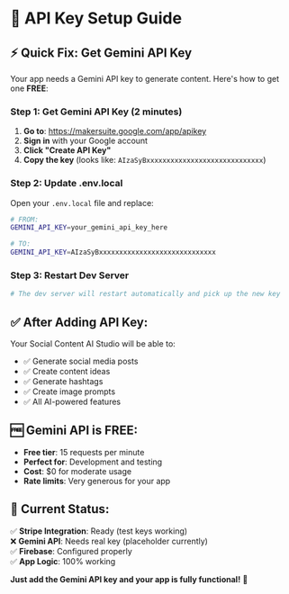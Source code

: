 # 🔑 API Key Setup Guide

## ⚡ **Quick Fix: Get Gemini API Key**

Your app needs a Gemini API key to generate content. Here's how to get one **FREE**:

### **Step 1: Get Gemini API Key (2 minutes)**

1. **Go to**: https://makersuite.google.com/app/apikey
2. **Sign in** with your Google account
3. **Click "Create API Key"**
4. **Copy the key** (looks like: `AIzaSyBxxxxxxxxxxxxxxxxxxxxxxxxxxxxx`)

### **Step 2: Update .env.local**

Open your `.env.local` file and replace:

```bash
# FROM:
GEMINI_API_KEY=your_gemini_api_key_here

# TO:
GEMINI_API_KEY=AIzaSyBxxxxxxxxxxxxxxxxxxxxxxxxxxxxx
```

### **Step 3: Restart Dev Server**

```bash
# The dev server will restart automatically and pick up the new key
```

## ✅ **After Adding API Key:**

Your Social Content AI Studio will be able to:

- ✅ Generate social media posts
- ✅ Create content ideas
- ✅ Generate hashtags
- ✅ Create image prompts
- ✅ All AI-powered features

## 🆓 **Gemini API is FREE:**

- **Free tier**: 15 requests per minute
- **Perfect for**: Development and testing
- **Cost**: $0 for moderate usage
- **Rate limits**: Very generous for your app

## 🔧 **Current Status:**

✅ **Stripe Integration**: Ready (test keys working)  
❌ **Gemini API**: Needs real key (placeholder currently)  
✅ **Firebase**: Configured properly  
✅ **App Logic**: 100% working

**Just add the Gemini API key and your app is fully functional!** 🚀
